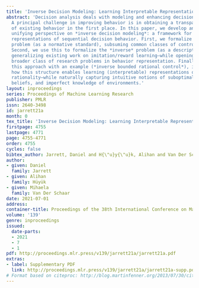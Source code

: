 ```yaml
---
title: 'Inverse Decision Modeling: Learning Interpretable Representations of Behavior'
abstract: 'Decision analysis deals with modeling and enhancing decision processes.
  A principal challenge in improving behavior is in obtaining a transparent *description*
  of existing behavior in the first place. In this paper, we develop an expressive,
  unifying perspective on *inverse decision modeling*: a framework for learning parameterized
  representations of sequential decision behavior. First, we formalize the *forward*
  problem (as a normative standard), subsuming common classes of control behavior.
  Second, we use this to formalize the *inverse* problem (as a descriptive model),
  generalizing existing work on imitation/reward learning—while opening up a much
  broader class of research problems in behavior representation. Finally, we instantiate
  this approach with an example (*inverse bounded rational control*), illustrating
  how this structure enables learning (interpretable) representations of (bounded)
  rationality—while naturally capturing intuitive notions of suboptimal actions, biased
  beliefs, and imperfect knowledge of environments.'
layout: inproceedings
series: Proceedings of Machine Learning Research
publisher: PMLR
issn: 2640-3498
id: jarrett21a
month: 0
tex_title: 'Inverse Decision Modeling: Learning Interpretable Representations of Behavior'
firstpage: 4755
lastpage: 4771
page: 4755-4771
order: 4755
cycles: false
bibtex_author: Jarrett, Daniel and H{\"u}y{\"u}k, Alihan and Van Der Schaar, Mihaela
author:
- given: Daniel
  family: Jarrett
- given: Alihan
  family: Hüyük
- given: Mihaela
  family: Van Der Schaar
date: 2021-07-01
address:
container-title: Proceedings of the 38th International Conference on Machine Learning
volume: '139'
genre: inproceedings
issued:
  date-parts:
  - 2021
  - 7
  - 1
pdf: http://proceedings.mlr.press/v139/jarrett21a/jarrett21a.pdf
extras:
- label: Supplementary PDF
  link: http://proceedings.mlr.press/v139/jarrett21a/jarrett21a-supp.pdf
# Format based on citeproc: http://blog.martinfenner.org/2013/07/30/citeproc-yaml-for-bibliographies/
---
```

